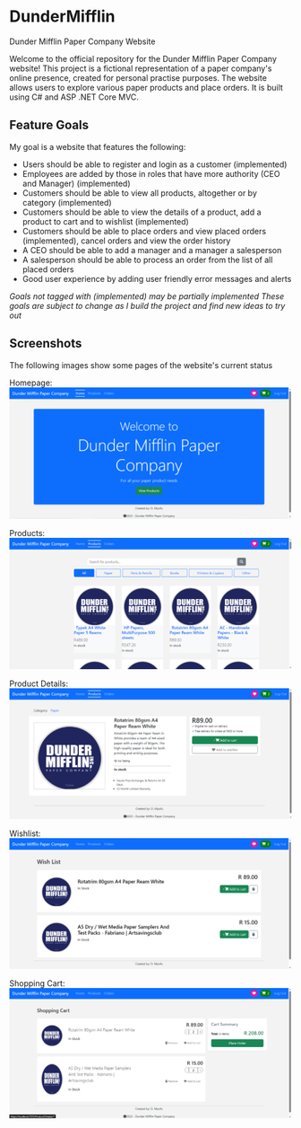 # DunderMifflin
Dunder Mifflin Paper Company Website

Welcome to the official repository for the Dunder Mifflin Paper Company website! This project is a fictional representation of a paper company's online presence, created for personal practise purposes. The website allows users to explore various paper products and place orders. It is built using C# and ASP .NET Core MVC.

## Feature Goals
My goal is a website that features the following:
- Users should be able to register and login as a customer (implemented)
- Employees are added by those in roles that have more authority (CEO and Manager) (implemented)
- Customers should be able to view all products, altogether or by category (implemented)
- Customers should be able to view the details of a product, add a product to cart and to wishlist (implemented)
- Customers should be able to place orders and view placed orders (implemented), cancel orders and view the order history
- A CEO should be able to add a manager and a manager a salesperson
- A salesperson should be able to process an order from the list of all placed orders
- Good user experience by adding user friendly error messages and alerts

*Goals not tagged with (implemented) may be partially implemented*
*These goals are subject to change as I build the project and find new ideas to try out*

## Screenshots
The following images show some pages of the website's current status



Homepage:
![Home](home.png)


Products:
![Products](products.png)


Product Details:
![Product Details](product-details.png)


Wishlist:
![Wishlist](wishlist.png)


Shopping Cart:
![Cart](cart.png)

